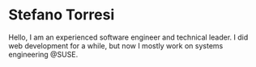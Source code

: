 # Stefano Torresi
Hello, I am an experienced software engineer and technical leader. I did web development for a while, but now I mostly work on systems engineering @SUSE.
